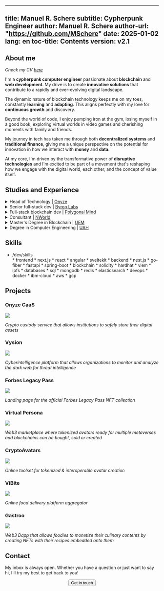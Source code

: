 
---
title: Manuel R. Schere
subtitle: Cypherpunk Engineer
author: Manuel R. Schere
author-url: "https://github.com/MSchere"
date: 2025-01-02
lang: en
toc-title: Contents
version: v2.1
---

## About me
*Check my CV <a href="cv/EUROPASS_EN.pdf" target="_blank">here</a>*

I'm a **cypherpunk computer engineer** passionate about **blockchain** and **web development**. My drive is to create **innovative solutions** that contribute to a rapidly and ever-evolving digital landscape.

The dynamic nature of blockchain technology keeps me on my toes, constantly **learning** and **adapting**. This aligns perfectly with my love for **continuous growth** and discovery.

Beyond the world of code, I enjoy pumping iron at the gym, losing myself in a good book, exploring virtual worlds in video games and cherishing moments with family and friends.

My journey in tech has taken me through both **decentralized systems** and **traditional finance**, giving me a unique perspective on the potential for innovation in how we interact with **money** and **data**.

At my core, I'm driven by the transformative power of **disruptive technologies** and I'm excited to be part of a movement that's reshaping how we engage with the digital world, each other, and the concept of value itself.

## Studies and Experience

<details>
<summary>Head of Technology | <a href="https://onyze.com/es" target="_blank">Onyze</a></summary>
<p>*September 2024 - Ongoing*</p>
- Head of the IT department at **Onyze**, a Spanish company that provides institutional **digital assets custody** services.

- Responsible for taking technical decisions, managing the development team and ensuring the **security** and **scalability** of the platform.

- Typescript, Nest.js, Postgres, IBM Cloud, Docker, Kubernetes
</details>

<details>
<summary>Senior full-stack dev | <a href="https://byronlabs.io" target="_blank">Byron Labs</a></summary>
<p>*January 2024 - September 2024*</p>
- Design & development of the <a class="accent" href="https://vysion.ai" target="_blank">Vysion</a> platform. A **cyberintelligence** platform that allows organizations to monitor the **dark web** for threat detection and prevention.

- Working in a small 5 person **remote team**.

- Typescript, Next.js, Python, FastApi, Selenium, Elasticsearch, AWS, Docker
</details>

<details>
<summary>Full-stack blockchain dev | <a href="https://www.linkedin.com/company/polygonal-mind" target="_blank">Polygonal Mind</a></summary>
<p>*September 2022 - January 2024*</p>
- Development of the **Virtual Persona** project. A decentralized marketplace to buy, sell or create tokenized avatars ready for multiple metaverses and EVM-compatible blockchains.

- Development of the CA-Marketplace **smart contract**, integration of frontend and backend systems with the supported chains.

- Development of **Web3** projects for external clients such as NFT collections and DAOs.

- Worked in a 10 person **scrum team** on-site.

- Hardhat, Solidity, Typescript, Ethers.js, Angular, Nest.js, OpenZeppelin, Next.js
</details>

<details>
<summary>Consultant | <a href="https://n.world" target="_blank">NWorld</a></summary>
<p>*September 2021 - August 2022*</p>
- Development and maintenance of **wholesale banking systems** for BBVA, a multinational Spanish bank.

- Wrote data reconciliation scripts using **Python** and the **Pandas** library.

- Worked with 2 different multidisciplinary teams on-site.

- MySQL, Java, Kotlin, PHP, Python, Pandas
</details>

<details>
<summary>Master's Degree in Blockchain | <a href="https://universidadeuropea.com/en" target="_blank">UEM</a></summary>
<p>*March 2022 - July 2022*</p>
- Master's degree taken at **Universidad Europea de Madrid**, a prestigious private Spanish university.

- Learned smart contract development using **Solidity** and deployment on various EVM-compatible blockchains such as Ethereum, Polygon and Avalanche.

- Created and administered nodes of the main blockchain networks like Bitcoin, Ethereum and Hyperledger Fabric.

- My final master's degree project was **Gastroo**, a Web3 Dapp that allows foodies to monetize their culinary contents by embedding their recipes into NFTs.
</details>

<details>
<summary>Degree in Computer Engineering | <a href="https://uah.es/en" target="_blank">UAH</a></summary>
<p>*September 2017 - September 2021*</p>
- Engineering degree taken at **Universidad de Alcalá**, a well-known Spanish public university.

- The most challenging 4 years of my life, in which I developed **very varied projects**, some of which include a self-driving car controller, a custom compiler and a fast-food delivery app.

- As my final degree project, I developed a prototype on FreeRTOS of the software run by the EPD ICU (a solar wind measuring device) onboard Solar Orbiter, a satellite launched by the **European Space Agency**.
</details>

## Skills

<ul class="tree"><li><p style="margin: 0;">/dev/skills</p>
* frontend
    * next.js
    * react
    * angular
    * sveltekit
* backend
    * nest.js
    * go-fiber
    * fastapi
    * spring-boot
* blockchain
    * solidity
    * hardhat
    * viem
    * ipfs
* databases
    * sql
    * mongodb
    * redis
    * elasticsearch
* devops
    * docker
    * ibm-cloud
    * aws
    * gcp
</li></ul>

## Projects

### Onyze CaaS

![](images/caas.png)

*Crypto custody service that allows institutions to safely store their digital assets*

### Vysion

![](images/vysion.png)

*Cyberintelligence platform that allows organizations to monitor and analyze the dark web for threat intelligence*

### Forbes Legacy Pass

![](images/forbes.png)

*Landing page for the official Forbes Legacy Pass NFT collection*

### Virtual Persona
![](images/vipe.png)

*Web3 marketplace where tokenized avatars ready for multiple metaverses and blockchains can be bought, sold or created*

### CryptoAvatars
![](images/ca.png)

*Online toolset for tokenized & interoperable avatar creation*


### ViBite
![](images/vibite.png)

*Online food delivery platform aggregator*

### Gastroo
![](images/gastroo.png)

*Web3 Dapp that allows foodies to monetize their culinary contents by creating NFTs with their recipes embedded onto them*

## Contact

My inbox is always open. Whether you have a question or just want to say hi, I'll try my best to get back to you!

<div style="display: flex; justify-content: center;">
<a href="mailto:manu_schere@proton.me">
<button class="accent" >Get in touch</button>
</a>
</div>
